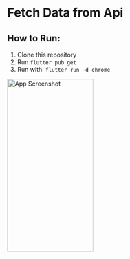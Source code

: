 # Fetch Data from Api

## How to Run:
1. Clone this repository
2. Run `flutter pub get`
3. Run with: `flutter run -d chrome`


<img src="https://github.com/user-attachments/assets/6b3677ec-8c74-46a8-8628-cdcc071d1f8e" width="200" height="400" alt="App Screenshot"/>

